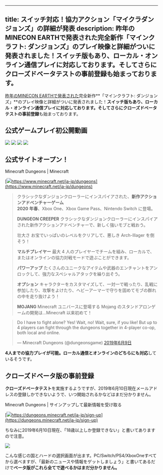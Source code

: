 
---
title: スイッチ対応！協力アクション「マイクラダンジョンズ」の詳細が発表
description: 昨年のMINECON EARTHで発表された完全新作「マインクラフト: ダンジョンズ」のプレイ映像と詳細がついに発表されました！スイッチ版もあり、ローカル・オンライン通信プレイに対応しております。そしてさらにクローズドベータテストの事前登録も始まっております。
---

[昨年のMINECON EARTHで発表された](https://www.napoan.com/new-minecraft-dungeons/)完全新作**「マインクラフト: ダンジョンズ」**のプレイ映像と詳細がついに発表されました！**スイッチ版もあり、ローカル・オンライン通信プレイに対応しております。**そしてさらに**クローズドベータテストの事前登録**も始まっております。

## 公式ゲームプレイ初公開動画

![](https://cdn-ak.f.st-hatena.com/images/fotolife/s/sasigume/20210208/20210208102129.png) ![](https://cdn-ak.f.st-hatena.com/images/fotolife/s/sasigume/20210208/20210208102043.png) ![](https://cdn-ak.f.st-hatena.com/images/fotolife/s/sasigume/20210208/20210208103226.png) ![](https://cdn-ak.f.st-hatena.com/images/fotolife/s/sasigume/20210208/20210208102825.png)

## 公式サイトオープン！

Minecraft Dungeons | Minecraft

[![](https://cdn-ak.f.st-hatena.com/images/fotolife/s/sasigume/20210208/20210208121637.png)https://www.minecraft.net/ja-jp/dungeons](https://www.minecraft.net/ja-jp/dungeons)

> クラシックなダンジョンクローラーにインスパイアされた、**新作アクションアドベンチャーゲーム**  
> **2020 年春**、Xbox One、Xbox Game Pass、Nintendo Switch に登場。
> 
> **DUNGEON CREEPER** クラシックなダンジョンクローラーにインスパイアされた新作アクションアドベンチャーで、新しく強いモブと戦おう。
> 
> 壮大さ お宝でいっぱいのレベルをクリアして、悪しき Arch-Illager を倒そう！
> 
> **マルチプレイヤー** 最大 4 人のプレイヤーでチームを組み、ローカルで、またはオンラインの協力対戦モードで遊ぶことができます。
> 
> **パワーアップ** たくさんのユニークなアイテムや武器のエンチャントをアンロックして、強力なスペシャルアタックを繰り出そう。
> 
> **オプション** キャラクターをカスタマイズして、一対一で戦ったり、乱戦に参加したり、攻撃をよけたり、ヘビーアーマーで守りを固めてモブの群れの中を走り抜けよう！
> 
> **MOJANG** Minecraft ユニバースに登場する Mojang のスタンドアロンゲームの開発は…Minecraft 以来初めて！

> Do I have to fight alone? Yes! Wait, no! Wait, sure, if you like! But up to 4 players can fight through the dungeons together in 4-player co-op, both local and online.
> 
> — Minecraft Dungeons (@dungeonsgame) [2019年6月9日](https://twitter.com/dungeonsgame/status/1137815308373188608?ref_src=twsrc%5Etfw)

**4人までの協力プレイが可能。ローカル通信とオンラインのどちらにも対応**しているそうです。

## クローズドベータ版の事前登録

**クローズドベータテスト**を実施するようですが、2019年6月10日現在メールアドレスの登録しかできないようで、いつ開始されるかなどはまだ分かりません。

Minecraft Dungeons | サインアップして最新情報を受け取る

[![](https://cdn-ak.f.st-hatena.com/images/fotolife/s/sasigume/20210208/20210208101636.png)https://dungeons.minecraft.net/ja-jp/sign-up](https://dungeons.minecraft.net/ja-jp/sign-up)

ちなみに2019年6月10日現在、「18歳以上しか登録できない」と書いてありますので注意。

![](https://cdn-ak.f.st-hatena.com/images/fotolife/s/sasigume/20210208/20210208090955.png)

こんな感じの国とハードの選択画面が出ます。PC/Switch/PS4/XboxOneすべてから選べますが、「最新のニュースや情報をゲットしましょう」と書いてあるだけで**ベータ版がこれら全てで遊べるかはまだ分かりません。**
